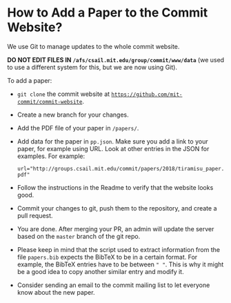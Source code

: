# How to Add a Paper to the Commit Website?

We use Git to manage updates to the whole commit website.

**DO NOT EDIT FILES IN `/afs/csail.mit.edu/group/commit/www/data`** (we used to use a different system for this, but we are now using Git).

To add a paper:

- `git clone` the commit website at [`https://github.com/mit-commit/commit-website`](https://github.com/mit-commit/commit-website).

- Create a new branch for your changes.

- Add the PDF file of your paper in `/papers/`.

- Add data for the paper in `pp.json`. Make sure you add a link to your paper, for example using URL. Look at other entries in the JSON for examples. For example:

  `url="http://groups.csail.mit.edu/commit/papers/2018/tiramisu_paper.pdf"`

- Follow the instructions in the Readme to verify that the website looks good.

- Commit your changes to git, push them to the repository, and create a pull request.

- You are done. After merging your PR, an admin will update the server based on the `master` branch of the git repo.

- Please keep in mind that the script used to extract information from the file `papers.bib` expects the BibTeX to be in a certain format. For example, the BibTeX entries have to be between `" "`. This is why it might be a good idea to copy another similar entry and modify it.

- Consider sending an email to the commit mailing list to let everyone know about the new paper.
